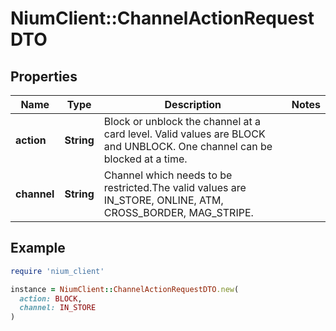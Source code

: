 # NiumClient::ChannelActionRequestDTO

## Properties

| Name | Type | Description | Notes |
| ---- | ---- | ----------- | ----- |
| **action** | **String** | Block or unblock the channel at a card level. Valid values are BLOCK and UNBLOCK. One channel can be blocked at a time. |  |
| **channel** | **String** | Channel which needs to be restricted.The valid values are IN_STORE, ONLINE, ATM, CROSS_BORDER, MAG_STRIPE. |  |

## Example

```ruby
require 'nium_client'

instance = NiumClient::ChannelActionRequestDTO.new(
  action: BLOCK,
  channel: IN_STORE
)
```

